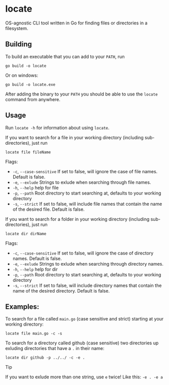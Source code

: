 # locate
OS-agnostic CLI tool written in Go for finding files or directories in a filesystem.

## Building
To build an executable that you can add to your `PATH`, run

`go build -o locate`

Or on windows:

`go build -o locate.exe`

After adding the binary to your `PATH` you should be able to use the `locate` command from anywhere.

## Usage
Run `locate -h` for information about using `locate`.

If you want to search for a file in your working directory (including sub-directories), just run

`locate file fileName`

Flags:
- `-c`, `--case-sensitive`       If set to false, will ignore the case of file names. Default is false.
- `-e`, `--exlude`   Strings to exlude when searching through file names.
- `-h`, `--help`                 help for file
- `-p`, `--path`         Root directory to start searching at, defaults to your working directory
- `-s`, `--strict`               If set to false, will include file names that contain the name of the desired file. Default is false.

If you want to search for a folder in your working directory (including sub-directories), just run

`locate dir dirName`

Flags:
- `-c`, `--case-sensitive`       If set to false, will ignore the case of directory names. Default is false.
- `-e`, `--exlude`   Strings to exlude when searching through directory names.
- `-h`, `--help`                 help for dir
- `-p`, `--path`         Root directory to start searching at, defaults to your working directory
- `-s`, `--strict`               If set to false, will include directory names that contain the name of the desired directory. Default is false.

## Examples:
To search for a file called `main.go` (case sensitive and strict) starting at your working directory:

`locate file main.go -c -s`

To search for a directory called github (case sensitive) two directories up exluding directories that have a `.` in their name:

`locate dir github -p ../../ -c -e .`

> [!TIP]
> If you want to exlude more than one string, use `e` twice! Like this: `-e . -e a`
